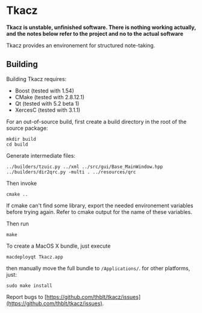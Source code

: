 # Tkacz

**Tkacz is unstable, unfinished software. There is nothing working actually, and the notes below refer to the project and no to the actual software**

Tkacz provides an environement for structured note-taking.

## Building

Building Tkacz requires:

- Boost (tested with 1.54)
- CMake (tested with 2.8.12.1)
- Qt (tested with 5.2 beta 1)
- XercesC (tested with 3.1.1)

For an out-of-source build, first create a build directory in the root of the source package:

    mkdir build
    cd build

Generate intermediate files:

    ../builders/tzuic.py ../xml ../src/gui/Base_MainWindow.hpp 
    ../builders/dir2qrc.py -multi . ../resources/qrc 
    
Then invoke

    cmake ..
    
If cmake can't find some library, export the needed environement variables before trying again. Refer to cmake output for the name of these variables.

Then run 

    make
    
To create a MacOS X bundle, just execute 

    macdeployqt Tkacz.app
    
then manually move the full bundle to `/Applications/`. for other platforms, just:

    sudo make install
    
Report bugs to [https://github.com/thblt/tkacz/issues](https://github.com/thblt/tkacz/issues).